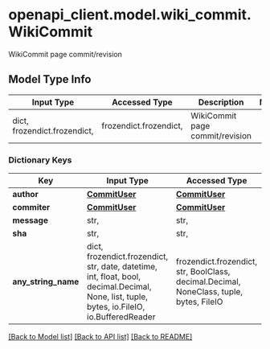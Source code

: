 # openapi_client.model.wiki_commit.WikiCommit

WikiCommit page commit/revision

## Model Type Info
Input Type | Accessed Type | Description | Notes
------------ | ------------- | ------------- | -------------
dict, frozendict.frozendict,  | frozendict.frozendict,  | WikiCommit page commit/revision | 

### Dictionary Keys
Key | Input Type | Accessed Type | Description | Notes
------------ | ------------- | ------------- | ------------- | -------------
**author** | [**CommitUser**](CommitUser.md) | [**CommitUser**](CommitUser.md) |  | [optional] 
**commiter** | [**CommitUser**](CommitUser.md) | [**CommitUser**](CommitUser.md) |  | [optional] 
**message** | str,  | str,  |  | [optional] 
**sha** | str,  | str,  |  | [optional] 
**any_string_name** | dict, frozendict.frozendict, str, date, datetime, int, float, bool, decimal.Decimal, None, list, tuple, bytes, io.FileIO, io.BufferedReader | frozendict.frozendict, str, BoolClass, decimal.Decimal, NoneClass, tuple, bytes, FileIO | any string name can be used but the value must be the correct type | [optional]

[[Back to Model list]](../../README.md#documentation-for-models) [[Back to API list]](../../README.md#documentation-for-api-endpoints) [[Back to README]](../../README.md)

